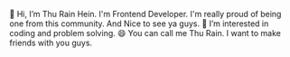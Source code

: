👋 Hi, I’m Thu Rain Hein. I'm Frontend Developer.
I'm really proud of being one from this community. And Nice to see ya guys.
👀 I’m interested in coding and problem solving. 
😄 You can call me Thu Rain. I want to make friends with you guys.


